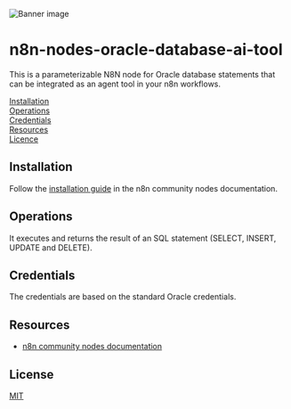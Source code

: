 ![Banner image](https://user-images.githubusercontent.com/10284570/173569848-c624317f-42b1-45a6-ab09-f0ea3c247648.png)

# n8n-nodes-oracle-database-ai-tool

This is a parameterizable N8N node for Oracle database statements that can be integrated as an agent tool in your n8n workflows.

[Installation](#installation)  
[Operations](#operations)  
[Credentials](#credentials)  
[Resources](#resources)  
[Licence](#licence)  

## Installation

Follow the [installation guide](https://docs.n8n.io/integrations/community-nodes/installation/) in the n8n community nodes documentation.

## Operations

It executes and returns the result of an SQL statement (SELECT, INSERT, UPDATE and DELETE).

## Credentials

The credentials are based on the standard Oracle credentials.

## Resources

* [n8n community nodes documentation](https://docs.n8n.io/integrations/#community-nodes)

## License

[MIT](https://github.com/leandrolee/n8n-nodes-oracle-database-ai-tool/blob/master/LICENSE.md)
